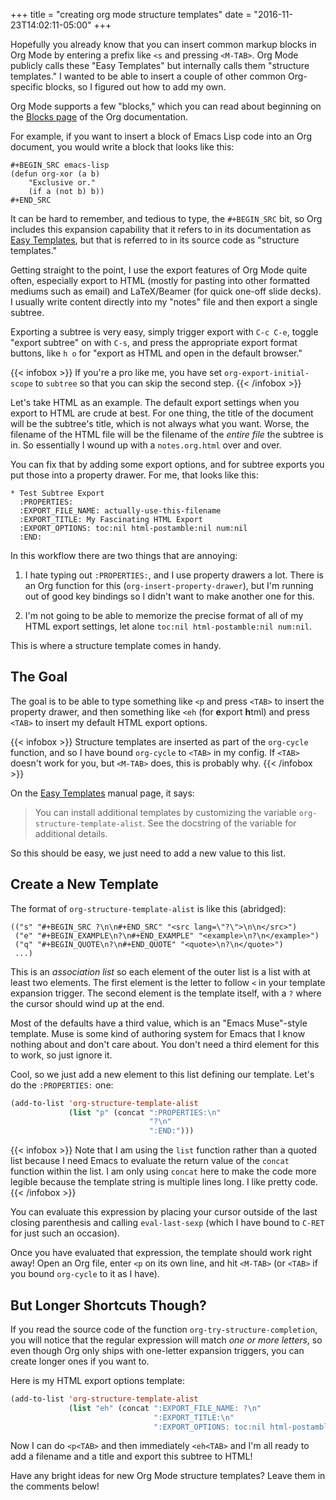 +++
title = "creating org mode structure templates"
date = "2016-11-23T14:02:11-05:00"
+++

Hopefully you already know that you can insert common markup blocks in Org Mode
by entering a prefix like `<s` and pressing `<M-TAB>`. Org Mode publicly calls
these "Easy Templates" but internally calls them "structure templates." I wanted
to be able to insert a couple of other common Org-specific blocks, so I figured
out how to add my own. <!--more-->

Org Mode supports a few "blocks," which you can read about beginning on the
[Blocks page][doc-blocks] of the Org documentation.

[doc-blocks]: http://orgmode.org/manual/Blocks.html

For example, if you want to insert a block of Emacs Lisp code into an Org
document, you would write a block that looks like this:

```
#+BEGIN_SRC emacs-lisp
(defun org-xor (a b)
    "Exclusive or."
    (if a (not b) b))
#+END_SRC
```

It can be hard to remember, and tedious to type, the `#+BEGIN_SRC` bit, so Org
includes this expansion capability that it refers to in its documentation as
[Easy Templates][easy-templates], but that is referred to in its source code as
"structure templates."

Getting straight to the point, I use the export features of Org Mode quite
often, especially export to HTML (mostly for pasting into other formatted
mediums such as email) and LaTeX/Beamer (for quick one-off slide decks). I
usually write content directly into my "notes" file and then export a single
subtree.

Exporting a subtree is very easy, simply trigger export with `C-c C-e`, toggle
"export subtree" on with `C-s`, and press the appropriate export format buttons,
like `h o` for "export as HTML and open in the default browser."

{{< infobox >}}
If you're a pro like me, you have set `org-export-initial-scope` to `subtree` so
that you can skip the second step.
{{< /infobox >}}

Let's take HTML as an example. The default export settings when you export to
HTML are crude at best. For one thing, the title of the document will be the
subtree's title, which is not always what you want. Worse, the filename of the
HTML file will be the filename of the *entire file* the subtree is in. So
essentially I wound up with a `notes.org.html` over and over.

You can fix that by adding some export options, and for subtree exports you put
those into a property drawer. For me, that looks like this:

```
* Test Subtree Export
  :PROPERTIES:
  :EXPORT_FILE_NAME: actually-use-this-filename
  :EXPORT_TITLE: My Fascinating HTML Export
  :EXPORT_OPTIONS: toc:nil html-postamble:nil num:nil
  :END:
```

In this workflow there are two things that are annoying:

1. I hate typing out `:PROPERTIES:`, and I use property drawers a lot. There is
   an Org function for this (`org-insert-property-drawer`), but I'm running out
   of good key bindings so I didn't want to make another one for this.

2. I'm not going to be able to memorize the precise format of all of my HTML
   export settings, let alone `toc:nil html-postamble:nil num:nil`.

This is where a structure template comes in handy.

## The Goal ##

The goal is to be able to type something like `<p` and press `<TAB>` to insert
the property drawer, and then something like `<eh` (for **e**xport **h**tml) and
press `<TAB>` to insert my default HTML export options.

{{< infobox >}}
Structure templates are inserted as part of the `org-cycle` function, and so I
have bound `org-cycle` to `<TAB>` in my config. If `<TAB>` doesn't work for you,
but `<M-TAB>` does, this is probably why.
{{< /infobox >}}

On the [Easy Templates][easy-templates] manual page, it says:

> You can install additional templates by customizing the variable
> `org-structure-template-alist`. See the docstring of the variable for
> additional details.

[easy-templates]: http://orgmode.org/manual/Easy-Templates.html

So this should be easy, we just need to add a new value to this list.

## Create a New Template ##

The format of `org-structure-template-alist` is like this (abridged):

```
(("s" "#+BEGIN_SRC ?\n\n#+END_SRC" "<src lang=\"?\">\n\n</src>")
 ("e" "#+BEGIN_EXAMPLE\n?\n#+END_EXAMPLE" "<example>\n?\n</example>")
 ("q" "#+BEGIN_QUOTE\n?\n#+END_QUOTE" "<quote>\n?\n</quote>")
 ...)
```

This is an *association list* so each element of the outer list is a list with
at least two elements. The first element is the letter to follow `<` in your
template expansion trigger. The second element is the template itself, with a
`?` where the cursor should wind up at the end.

Most of the defaults have a third value, which is an "Emacs Muse"-style
template. Muse is some kind of authoring system for Emacs that I know nothing
about and don't care about. You don't need a third element for this to work, so
just ignore it.

Cool, so we just add a new element to this list defining our template. Let's do
the `:PROPERTIES:` one:

```cl
(add-to-list 'org-structure-template-alist
             (list "p" (concat ":PROPERTIES:\n"
                               "?\n"
                               ":END:")))
```

{{< infobox >}}
Note that I am using the `list` function rather than a quoted list because I
need Emacs to evaluate the return value of the `concat` function within the
list. I am only using `concat` here to make the code more legible because the
template string is multiple lines long. I like pretty code.
{{< /infobox >}}

You can evaluate this expression by placing your cursor outside of the last
closing parenthesis and calling `eval-last-sexp` (which I have bound to `C-RET`
for just such an occasion).

Once you have evaluated that expression, the template should work right away!
Open an Org file, enter `<p` on its own line, and hit `<M-TAB>` (or `<TAB>` if
you bound `org-cycle` to it as I have).

## But Longer Shortcuts Though? ##

If you read the source code of the function `org-try-structure-completion`, you
will notice that the regular expression will match *one or more letters*, so
even though Org only ships with one-letter expansion triggers, you can create
longer ones if you want to.

Here is my HTML export options template:

```cl
(add-to-list 'org-structure-template-alist
             (list "eh" (concat ":EXPORT_FILE_NAME: ?\n"
                                ":EXPORT_TITLE:\n"
                                ":EXPORT_OPTIONS: toc:nil html-postamble:nil num:nil")))
```

Now I can do `<p<TAB>` and then immediately `<eh<TAB>` and I'm all ready to add
a filename and a title and export this subtree to HTML!

Have any bright ideas for new Org Mode structure templates? Leave them in the
comments below!

